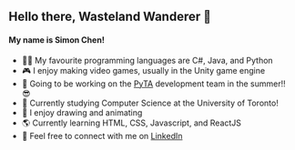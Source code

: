 ## Hello there, Wasteland Wanderer 👋
#### My name is Simon Chen!
- 👨‍💻 My favourite programming languages are C#, Java, and Python
- 🎮 I enjoy making video games, usually in the Unity game engine
- 🐍 Going to be working on the [PyTA](https://github.com/pyta-uoft/pyta) development team in the summer!! 😎
- 🌲 Currently studying Computer Science at the University of Toronto!
- 🎨 I enjoy drawing and animating
- 🌎 Currently learning HTML, CSS, Javascript, and ReactJS
- 💬 Feel free to connect with me on [LinkedIn](https://www.linkedin.com/in/simon-chen-58a117208/)
